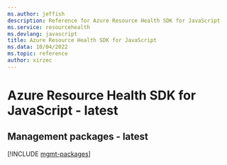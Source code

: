 ```yaml
---
ms.author: jeffish
description: Reference for Azure Resource Health SDK for JavaScript
ms.service: resourcehealth
ms.devlang: javascript
title: Azure Resource Health SDK for JavaScript
ms.data: 10/04/2022
ms.topic: reference
author: xirzec
---
```

# Azure Resource Health SDK for JavaScript - latest

## Management packages - latest
[!INCLUDE [mgmt-packages](resource-health-mgmt-index.md)]